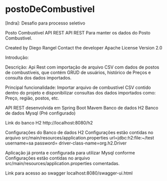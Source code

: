 # postoDeCombustivel

[Indra]: Desafio para processo seletivo

Posto Combustivel API REST
API REST Para manter os dados do Posto Combustivel.

Created by Diego Rangel
Contact the developer
Apache License Version 2.0

Introdução:

Descrição: Api Rest com importação de arquivo CSV com dados de postos de combustíveis, que contém GRUD de usuários, histórico de Preços e consulta dos dados importados.

Principal funcionalidade: Importar arquivo de combustível CSV contido dentro do projeto e disponibilizar consultas dos dados importados como: Preço, região, postos, etc.

API REST desenvolvida em Spring Boot
						 Mavem
						 Banco de dados H2
						 Banco de dados Mysql (Pré configurado)

Link do banco H2 
http://localhost:8080/h2

Configurações do Banco de dados H2
Configurações estão contidas no arquivo src/main/resources/application.properties
url=jdbc:h2:file:~/test
username=sa
password=
driver-class-name=org.h2.Driver

Aplicação já pronta e configurada para utilizar Mysql conforme Configurações estão contidas no arquivo src/main/resources/application.properties comentadas.


Link para acesso ao swagger
localhost:8080/swagger-ui.html

